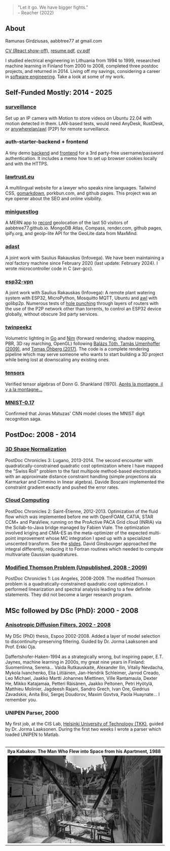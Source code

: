 > "Let it go. We have bigger fights."  
> \- Reacher (2022)

## About

Ramunas Girdziusas, aabbtree77 at gmail.com

[CV (React show-off)](https://aabbtree77.github.io/cv/), [resume.pdf](https://aabbtree77.github.io/pdfs/RamunasGirdziusasResume.pdf), [cv.pdf](https://aabbtree77.github.io/pdfs/RamunasGirdziusasCV.pdf)

I studied electrical engineering in Lithuania from 1994 to 1999, researched machine learning in Finland from 2000 to 2008, completed three postdoc projects, and returned in 2014. Living off my savings, considering a career in [software engineering](https://1x.engineer/). Take a look at some of my work.

## Self-Funded Mostly: 2014 - 2025

### [surveillance](https://github.com/aabbtree77/surveillance)

Set up an IP camera with Motion to store videos on Ubuntu 22.04 with motion detected in them. LAN-based tests, would need AnyDesk, RustDesk, or [anywherelan/awl](https://github.com/anywherelan/awl) (P2P) for remote surveillance.

### auth-starter-backend + frontend

A tiny demo [backend](https://github.com/aabbtree77/auth-starter-backend) and [frontend](https://github.com/aabbtree77/auth-starter-frontend) for a 3rd party-free username/password authentication. It includes a memo how to set up browser cookies locally and with the HTTPS.

### [lawtrust.eu](https://lawtrust.eu/)

A multilingual website for a lawyer who speaks nine languages. Tailwind CSS, [gomarkdown](https://github.com/gomarkdown/markdown), porkbun.com, and github pages. This project was an eye opener about the SEO and online visibility.

### [miniguestlog](https://github.com/aabbtree77/miniguestlog)

A MERN app to [record](https://aabbtree77.github.io/miniguestlog/loadGuestsSpinner.html) geolocation of the last 50 visitors of aabbtree77.github.io. MongoDB Atlas, Compass, render.com, github pages, ipify.org, and geoip-lite API for the GeoLite data from MaxMind.

### [adast](https://github.com/aabbtree77/adast)

A joint work with Saulius Rakauskas (Infovega). We have been maintaining a *real* factory machine since February 2020 (last update: February 2024). I wrote microcontroller code in C (avr-gcc).

### [esp32-vpn](https://github.com/aabbtree77/esp32-vpn)

A joint work with Saulius Rakauskas (Infovega): A remote plant watering system with ESP32, MicroPython, Mosquitto MQTT, Ubuntu and [awl](https://github.com/anywherelan/awl) with golibp2p. Numerous tests of [hole punching](<https://en.wikipedia.org/wiki/Hole_punching_(networking)>) through layers of routers with the use of the P2P network other than torrents, to control an ESP32 device globally, without obscure 3rd party services.

### [twinpeekz](https://github.com/aabbtree77/twinpeekz)

Volumetric lighting in [Go](https://github.com/aabbtree77/twinpeekz) and [Nim](https://github.com/aabbtree77/twinpeekz2) (forward rendering, shadow mapping, PBR, 3D ray marching, OpenGL) following [Balázs Tóth, Tamás Umenhoffer (2009)](https://diglib.eg.org/handle/10.2312/egs.20091048.057-060), and [Tomas Öhberg (2017)](https://gitlab.com/tomasoh/100_procent_more_volume). The code is a complete rendering pipeline which may serve someone who wants to start building a 3D project while being lost at downscaling any existing ones.

### [tensors](https://aabbtree77.github.io/tensors/)

Verified tensor algebras of Donn G. Shankland (1970). [Après la montagne, il y a la montagne...](https://www.youtube.com/watch?v=18rZv8qWZqA)

### [MNIST-0.17](https://github.com/aabbtree77/MNIST-0.17)

Confirmed that Jonas Matuzas' CNN model closes the MNIST digit recognition saga. 

## PostDoc: 2008 - 2014

### [3D Shape Normalization](https://diglib.eg.org/handle/10.2312/3dor.20141044.009-015)

PostDoc Chronicles 3: Lugano, 2013-2014. The second encounter with quadratically-constrained quadratic cost optimization where I have mapped the "Swiss Roll" problem to the fast multipole method-based electrostatics with an approximate distance
constraint handling (simple projections ala Karmarkar and Cimmino in linear algebra). Davide Boscaini implemented the constraint gradient exactly and pushed the error rates.

### [Cloud Computing](https://hal.archives-ouvertes.fr/hal-00723427)

PostDoc Chronicles 2: Saint-Étienne, 2012-2013. Optimization of the fluid flow which was implemented before me with OpenFOAM, CATIA, STAR CCM+ and ParaView, running on the ProActive PACA Grid cloud (INRIA) via the Scilab-to-Java bridge managed by Fabien Viale. The optimization involved kriging and CMA-ES as the meta-optimizer of the expected multi-point improvement whose MC integration I sped up with a specialized unscented transform. See the [slides](https://github.com/aabbtree77/aabbtree77.github.io/blob/main/pdfs/optimization2012.pdf). David Ginsbourger approached the integral differently, reducing it to Fortran routines which needed to compute multivariate Gaussian quadratures. 

### [Modified Thomson Problem (Unpublished, 2008 - 2009)](https://github.com/aabbtree77/aabbtree77.github.io/blob/main/pdfs/ucla2009.pdf)

PostDoc Chronicles 1: Los Angeles, 2008-2009. The modified Thomson problem is a quadratically-constrained quadratic cost optimization. I performed linearization and spectral analysis leading to a few definite statements. They did not become a larger research program.

## MSc followed by DSc (PhD): 2000 - 2008

### [Anisotropic Diffusion Filters, 2002 - 2008](https://aaltodoc.aalto.fi/handle/123456789/2999)

My DSc (PhD) thesis, Espoo 2002-2008. Added a layer of model selection to discontinuity-preserving filtering. Guided by Dr. Jorma Laaksonen and Prof. Erkki Oja.

Daffertshofer-Haken-1994 as a strategically wrong, but inspiring paper, E.T. Jaynes, machine learning in 2000s, my great nine years in Finland: Suomenlinna, Serena... Vaida Rutkauskaitė, Alexander Ilin, Vitaliy Nevdacha, Mykola Ivanchenko, Elia Liitiäinen, Jan-Hendrik Schleimer, Jarrod Creado, Leo Michael, Jaakko Martti Johannes Miettinen, Ville Rantamaula, Dexter He, Mikko Katajamaa, Petteri Räisänen, Jaakko Peltonen, Petri Hyötylä, Matthieu Molinier, Jagdeesh Rajani, Sandro Grech, Ivan Ore, Giedrius Zavadskis, Anita Bisi, Sergej Doudorov, Maxim Govtva, Paola Huaynate... I remember you.

### UNIPEN Parser, 2000

My first job, at the CIS Lab, [Helsinki University of Technology (TKK)](https://en.wikipedia.org/wiki/Helsinki_University_of_Technology), guided by Dr. Jorma Laaksonen. During the first two weeks I wrote a parser which loaded UNIPEN to Matlab.

<br>

<table align="center" width="100%" style="margin: 0px;">
    <tr>
    <th align="left">Ilya Kabakov. The Man Who Flew into Space from his Apartment, 1988</th>
    </tr>
    <tr>
    <td>
    <img src="imgs/IljaKabakov1986.jpg"  alt="Modern art, USSR" width="100%" >
    </td>
    </tr>
</table>

<br>
